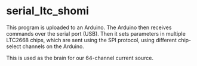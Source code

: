 # serial_ltc_shomi

This program is uploaded to an Arduino.
The Arduino then receives commands over the serial port (USB).
Then it sets parameters in multiple LTC2668 chips, which are
sent using the SPI protocol, using different chip-select
channels on the Arduino.

This is used as the brain for our 64-channel current source.
